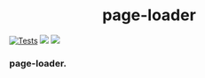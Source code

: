 <head>

<h1 align='center'>page-loader</h1>

[![Tests](https://github.com/Skryam/hexlet-code/actions/workflows/main.yml/badge.svg)](https://github.com/Skryam/hexlet-code/actions/workflows/main.yml)
<a href="https://codeclimate.com/github/Skryam/hexlet-code/maintainability"><img src="https://api.codeclimate.com/v1/badges/8d792b48568d9ed1a03e/maintainability" /></a>
<a href="https://codeclimate.com/github/Skryam/hexlet-code/test_coverage"><img src="https://api.codeclimate.com/v1/badges/8d792b48568d9ed1a03e/test_coverage" /></a>

<h3 align="left">page-loader.</h3>
</head>